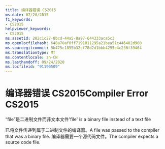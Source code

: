 ```yaml
---
title: 编译器错误 CS2015
ms.date: 07/20/2015
f1_keywords:
- CS2015
helpviewer_keywords:
- CS2015
ms.assetid: 282c1c27-0bcd-44a5-8a97-644333aca5c3
ms.openlocfilehash: 648a70af0ff7191011295a21bea51c446402d960
ms.sourcegitcommit: 5b475c1855b32cf78d2d1bbb4295e4c236f39464
ms.translationtype: MT
ms.contentlocale: zh-CN
ms.lasthandoff: 09/24/2020
ms.locfileid: "91190509"
---
```

# <a name="compiler-error-cs2015"></a><span data-ttu-id="0d3a6-102">编译器错误 CS2015</span><span class="sxs-lookup"><span data-stu-id="0d3a6-102">Compiler Error CS2015</span></span>

<span data-ttu-id="0d3a6-103">“file”是二进制文件而非文本文件</span><span class="sxs-lookup"><span data-stu-id="0d3a6-103">'file' is a binary file instead of a text file</span></span>  
  
 <span data-ttu-id="0d3a6-104">已将文件传递到属于二进制文件的编译器。</span><span class="sxs-lookup"><span data-stu-id="0d3a6-104">A file was passed to the compiler that was a binary file.</span></span> <span data-ttu-id="0d3a6-105">编译器需要一个源代码文件。</span><span class="sxs-lookup"><span data-stu-id="0d3a6-105">The compiler expects a source code file.</span></span>
